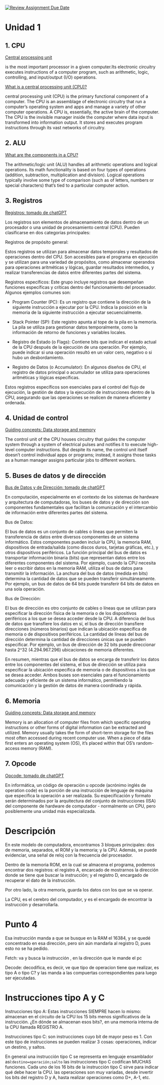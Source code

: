 [![Review Assignment Due Date](https://classroom.github.com/assets/deadline-readme-button-22041afd0340ce965d47ae6ef1cefeee28c7c493a6346c4f15d667ab976d596c.svg)](https://classroom.github.com/a/EID3BRwM)
# Unidad 1

## 1. CPU
[Central processing unit](https://en.wikipedia.org/wiki/Central_processing_unit)

is the most important processor in a given computer.Its electronic circuitry executes instructions of a computer program, such as arithmetic, logic, controlling, and input/output (I/O) operations.

[What is a central processing unit (CPU)?](https://www.ibm.com/think/topics/central-processing-unit)

central processing unit (CPU) is the primary functional component of a computer. The CPU is an assemblage of electronic circuitry that run a computer’s operating system and apps and manage a variety of other computer operations. A CPU is, essentially, the active brain of the computer. The CPU is the invisible manager inside the computer where data input is transformed into information output. It stores and executes program instructions through its vast networks of circuitry.

## 2. ALU
[What are the components in a CPU?](https://www.ibm.com/think/topics/central-processing-unit)

The arithmetic/logic unit (ALU) handles all arithmetic operations and logical operations. Its math functionality is based on four types of operations (addition, subtraction, multiplication and division). Logical operations typically involve some type of comparison (such as of letters, numbers or special characters) that’s tied to a particular computer action.

## 3. Registros
[Registros: tomado de chatGPT](https://chatgpt.com/)

Los registros son elementos de almacenamiento de datos dentro de un procesador o una unidad de procesamiento central (CPU). Pueden clasificarse en dos categorías principales:

Registros de propósito general:

Estos registros se utilizan para almacenar datos temporales y resultados de operaciones dentro del CPU. Son accesibles para el programa en ejecución y se utilizan para una variedad de propósitos, como almacenar operandos para operaciones aritméticas y lógicas, guardar resultados intermedios, y realizar transferencias de datos entre diferentes partes del sistema.

Registros específicos:
Este grupo incluye registros que desempeñan funciones específicas y críticas dentro del funcionamiento del procesador. Algunos ejemplos comunes son:

* Program Counter (PC): Es un registro que contiene la dirección de la siguiente instrucción a ejecutar por la CPU. Indica la posición en la memoria de la siguiente instrucción a ejecutar secuencialmente.

* Stack Pointer (SP): Este registro apunta al tope de la pila en la memoria. La pila se utiliza para gestionar datos temporalmente, como la información de retorno de funciones y variables locales.

* Registro de Estado (o Flags): Contiene bits que indican el estado actual de la CPU después de la ejecución de una operación. Por ejemplo, puede indicar si una operación resultó en un valor cero, negativo o si hubo un desbordamiento.

* Registro de Datos (o Accumulator): En algunos diseños de CPU, el registro de datos principal o acumulador se utiliza para operaciones aritméticas y lógicas específicas.

Estos registros específicos son esenciales para el control del flujo de ejecución, la gestión de datos y la ejecución de instrucciones dentro de la CPU, asegurando que las operaciones se realicen de manera eficiente y ordenada.

## 4. Unidad de control 
[Guiding concepts: Data storage and memory](https://www.ibm.com/think/topics/central-processing-unit)

The control unit of the CPU houses circuitry that guides the computer system through a system of electrical pulses and notifies it to execute high-level computer instructions. But despite its name, the control unit itself doesn’t control individual apps or programs; instead, it assigns those tasks as a human manager assigns particular jobs to different workers.

## 5. Buses de datos y de dirección 

[Bus de Datos y de Dirección: tomado de chatGPT](https://chatgpt.com/)

En computación, especialmente en el contexto de los sistemas de hardware y arquitectura de computadoras, los buses de datos y de dirección son componentes fundamentales que facilitan la comunicación y el intercambio de información entre diferentes partes del sistema.

Bus de Datos: 

El bus de datos es un conjunto de cables o líneas que permiten la transferencia de datos entre diversos componentes de un sistema informático. Estos componentes pueden incluir la CPU, la memoria RAM, dispositivos de entrada/salida (como discos duros, tarjetas gráficas, etc.), y otros dispositivos periféricos.
La función principal del bus de datos es transportar información binaria (bits) que representan datos entre los diferentes componentes del sistema. Por ejemplo, cuando la CPU necesita leer o escribir datos en la memoria RAM, utiliza el bus de datos para transmitir la información.
La anchura del bus de datos (medida en bits) determina la cantidad de datos que se pueden transferir simultáneamente. Por ejemplo, un bus de datos de 64 bits puede transferir 64 bits de datos en una sola operación.

Bus de Dirección:

El bus de dirección es otro conjunto de cables o líneas que se utilizan para especificar la dirección física de la memoria o de los dispositivos periféricos a los que se desea acceder desde la CPU.
A diferencia del bus de datos que transfiere los datos en sí, el bus de dirección transfiere direcciones (números binarios) que indican la ubicación específica de memoria o de dispositivos periféricos.
La cantidad de líneas del bus de dirección determina la cantidad de direcciones únicas que se pueden especificar. Por ejemplo, un bus de dirección de 32 bits puede direccionar hasta 2^32 (4.294.967.296) ubicaciones de memoria diferentes.

En resumen, mientras que el bus de datos se encarga de transferir los datos entre los componentes del sistema, el bus de dirección se utiliza para especificar la ubicación específica de memoria o de dispositivos a los que se desea acceder. Ambos buses son esenciales para el funcionamiento adecuado y eficiente de un sistema informático, permitiendo la comunicación y la gestión de datos de manera coordinada y rápida.

## 6. Memoria
[Guiding concepts: Data storage and memory](https://www.ibm.com/think/topics/central-processing-unit)

Memory is an allocation of computer files from which specific operating instructions or other forms of digital information can be extracted and utilized. Memory usually takes the form of short-term storage for the files most often accessed during recent computer use. When a piece of data first enters an operating system (OS), it’s placed within that OS’s random-access memory (RAM).

## 7. Opcode 
[Opcode: tomado de chatGPT](https://chatgpt.com/)

En informática, un código de operación u opcode (acrónimo inglés de operation code) es la porción de una instrucción de lenguaje de máquina que especifica la operación a ser realizada. Su especificación y formato serán determinados por la arquitectura del conjunto de instrucciones (ISA) del componente de hardware de computador - normalmente un CPU, pero posiblemente una unidad más especializada.


# Descripción

En este modelo de computadora, encontramos 3 bloques principales: dos de memoria, separados, el ROM y la memoria; y la CPU. Además, se puede evidenciar, una señal de reloj con la frecuencia del procesador. 

Dentro de la memoria ROM, en la cual se almacena el programa, podemos encontrar dos registros: el registro A, encarcado de mostrarnos la dirección donde se tiene que buscar la instrucción; y el registro D, encargado de recuperar el dato de la instrucción. 

Por otro lado, la otra memoria, guarda los datos con los que se va operar. 

La CPU, es el cerebro del computador, y es el encargado de encontrar la instrucción y desarrollarla. 

# Punto 4
Esa instrucción manda a que se busque en la RAM el 16384, y se quedé concentrado en esa dirección, pero sin aún mandarla al registro D, pues esto no se ha pedido. 

Fetch: va y busca la instrucción , en la dirección que le mande el pc

Decode: decodifica, es decir, ve que tipo de operacion tiene que realizar, es tipo A o tipo C? y las manda a las compuertas correspondientes para luego ser ejecutadas. 

# Instrucciones tipo A y C
Instrucciones tipo A: Estas instrucciones SIEMPRE hacen lo mismo: almacenan en el circuito de la CPU los 15 bits menos significativos de la instrucción. ¿En dónde se almacenan esos bits?, en una memoria interna de la CPU llamada REGISTRO A.

Instrucciones tipo C: son instrucciones cuyo bit de mayor peso es 1.
Con este tipo de instrucciones se pueden realizar 3 cosas: operaciones, indicar un destino, y saltos.

En general una instrucción tipo C se representa en lenguaje ensamblador así:`destino=operación;salto`
las instrucciones tipo C codifican MUCHAS funciones. Cada uno de los 16 bits de la instrucción tipo C sirve para indicar qué debe hacer la CPU. 
las operaciones son muy variadas, desde invertir los bits del registro D y A, hasta realizar operaciones como D+, A-1, etc. 
